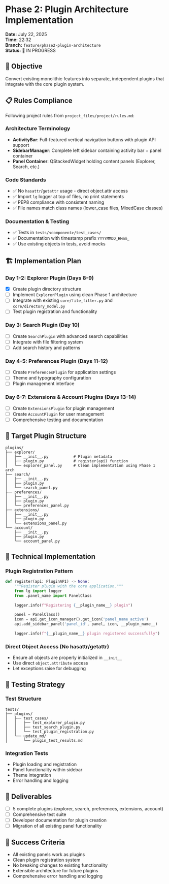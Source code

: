 # Phase 2: Plugin Architecture Implementation

**Date:** July 22, 2025  
**Time:** 22:32  
**Branch:** `feature/phase2-plugin-architecture`  
**Status:** 🚧 IN PROGRESS

## 🎯 Objective

Convert existing monolithic features into separate, independent plugins that integrate with the core plugin system.

## 📋 Rules Compliance

Following project rules from `project_files/project/rules.md`:

### Architecture Terminology
- **ActivityBar**: Full-featured vertical navigation buttons with plugin API support
- **SidebarManager**: Complete left sidebar containing activity bar + panel container
- **Panel Container**: QStackedWidget holding content panels (Explorer, Search, etc.)

### Code Standards
- ✅ No `hasattr`/`getattr` usage - direct object.attr access
- ✅ Import `lg` logger at top of files, no print statements
- ✅ PEP8 compliance with consistent naming
- ✅ File names match class names (lower_case files, MixedCase classes)

### Documentation & Testing
- ✅ Tests in `tests/<component>/test_cases/`
- ✅ Documentation with timestamp prefix `YYYYMMDD_HHmm_`
- ✅ Use existing objects in tests, avoid mocks

## 🏗️ Implementation Plan

### Day 1-2: Explorer Plugin (Days 8-9)
- [x] Create plugin directory structure
- [ ] Implement `ExplorerPlugin` using clean Phase 1 architecture
- [ ] Integrate with existing `core/file_filter.py` and `core/directory_model.py`
- [ ] Test plugin registration and functionality

### Day 3: Search Plugin (Day 10)
- [ ] Create `SearchPlugin` with advanced search capabilities
- [ ] Integrate with file filtering system
- [ ] Add search history and patterns

### Day 4-5: Preferences Plugin (Days 11-12)
- [ ] Create `PreferencesPlugin` for application settings
- [ ] Theme and typography configuration
- [ ] Plugin management interface

### Day 6-7: Extensions & Account Plugins (Days 13-14)
- [ ] Create `ExtensionsPlugin` for plugin management
- [ ] Create `AccountPlugin` for user management
- [ ] Comprehensive testing and documentation

## 📁 Target Plugin Structure

```
plugins/
├── explorer/
│   ├── __init__.py           # Plugin metadata
│   ├── plugin.py             # register(api) function
│   └── explorer_panel.py     # Clean implementation using Phase 1 arch
├── search/
│   ├── __init__.py
│   ├── plugin.py
│   └── search_panel.py
├── preferences/
│   ├── __init__.py
│   ├── plugin.py
│   └── preferences_panel.py
├── extensions/
│   ├── __init__.py
│   ├── plugin.py
│   └── extensions_panel.py
└── account/
    ├── __init__.py
    ├── plugin.py
    └── account_panel.py
```

## 🔧 Technical Implementation

### Plugin Registration Pattern
```python
def register(api: PluginAPI) -> None:
    """Register plugin with the core application."""
    from lg import logger
    from .panel_name import PanelClass
    
    logger.info(f"Registering {__plugin_name__} plugin")
    
    panel = PanelClass()
    icon = api.get_icon_manager().get_icon('panel_name_active')
    api.add_sidebar_panel('panel_id', panel, icon, __plugin_name__)
    
    logger.info(f"{__plugin_name__} plugin registered successfully")
```

### Direct Object Access (No hasattr/getattr)
- Ensure all objects are properly initialized in `__init__`
- Use direct `object.attribute` access
- Let exceptions raise for debugging

## 🧪 Testing Strategy

### Test Structure
```
tests/
├── plugins/
│   ├── test_cases/
│   │   ├── test_explorer_plugin.py
│   │   ├── test_search_plugin.py
│   │   └── test_plugin_registration.py
│   └── update_md/
│       └── plugin_test_results.md
```

### Integration Tests
- Plugin loading and registration
- Panel functionality within sidebar
- Theme integration
- Error handling and logging

## 📝 Deliverables

- [ ] 5 complete plugins (explorer, search, preferences, extensions, account)
- [ ] Comprehensive test suite
- [ ] Developer documentation for plugin creation
- [ ] Migration of all existing panel functionality

## 🎉 Success Criteria

- All existing panels work as plugins
- Clean plugin registration system
- No breaking changes to existing functionality
- Extensible architecture for future plugins
- Comprehensive error handling and logging
